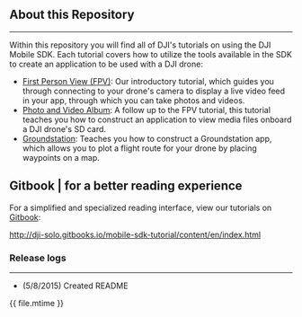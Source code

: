 ## About this Repository
---
Within this repository you will find all of DJI's tutorials on using the DJI Mobile SDK. Each tutorial covers how to utilize the tools available in the SDK to create an application to be used with a DJI drone:
- [First Person View (FPV)](https://github.com/dji-sdk/Mobile-SDK-Tutorial/blob/master/en/Android/FPVDemo/Part1/FPVDemo_Part1_en.md): Our introductory tutorial, which guides you through connecting to your drone's camera to display a live video feed in your app, through which you can take photos and videos.
- [Photo and Video Album](): A follow up to the FPV tutorial, this tutorial teaches you how to construct an application to view media files onboard a DJI drone's SD card.
- [Groundstation](): Teaches you how to construct a Groundstation app, which allows you to plot a flight route for your drone by placing waypoints on a map.

## Gitbook | for a better reading experience

For a simplified and specialized reading interface, view our tutorials on [Gitbook](http://dji-solo.gitbooks.io/mobile-sdk-tutorial/content/en/index.html):

http://dji-solo.gitbooks.io/mobile-sdk-tutorial/content/en/index.html

### Release logs
----
- (5/8/2015) Created README


{{ file.mtime }}